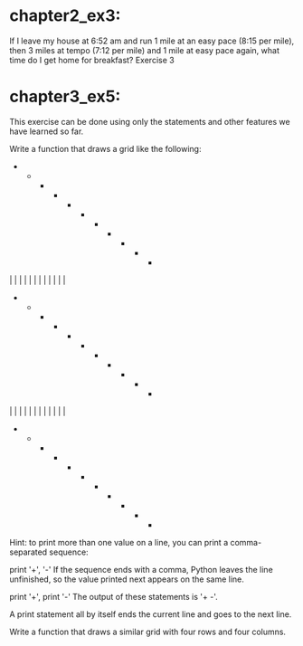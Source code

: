 # chapter2_ex3:
If I leave my house at 6:52 am and run 1 mile at an easy pace (8:15 per mile), then 3 miles at tempo (7:12 per mile) and 1 mile at easy pace again, what time do I get home for breakfast?
Exercise 3  
# chapter3_ex5:
 This exercise can be done using only the statements and other features we have learned so far.

Write a function that draws a grid like the following:
+ - - - - + - - - - +
|         |         |
|         |         |
|         |         |
|         |         |
+ - - - - + - - - - +
|         |         |
|         |         |
|         |         |
|         |         |
+ - - - - + - - - - +
Hint: to print more than one value on a line, you can print a comma-separated sequence:

print '+', '-'
If the sequence ends with a comma, Python leaves the line unfinished, so the value printed next appears on the same line.

print '+', 
print '-'
The output of these statements is '+ -'.

A print statement all by itself ends the current line and goes to the next line.

Write a function that draws a similar grid with four rows and four columns.